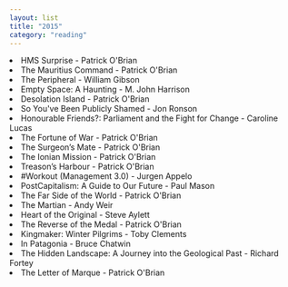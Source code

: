 ```yaml
---
layout: list
title: "2015"
category: "reading"
---
```


<li>HMS Surprise -	Patrick O'Brian</li>
<li>The Mauritius Command -	Patrick O'Brian</li>
<li>The Peripheral - William Gibson</li>
<li>Empty Space: A Haunting -	M. John Harrison</li>
<li>Desolation Island -	Patrick O'Brian</li>
<li>So You've Been Publicly Shamed - Jon Ronson</li>
<li>Honourable Friends?: Parliament and the Fight for Change - Caroline Lucas</li>
<li>The Fortune of War - Patrick O'Brian</li>
<li>The Surgeon’s Mate - Patrick O'Brian</li>
<li>The Ionian Mission - Patrick O'Brian</li>
<li>Treason’s Harbour -	Patrick O'Brian</li>
<li>#Workout (Management 3.0) - Jurgen Appelo</li>
<li>PostCapitalism: A Guide to Our Future	- Paul Mason</li>
<li>The Far Side of the World - Patrick O'Brian</li>
<li>The Martian - Andy Weir</li>
<li>Heart of the Original - Steve Aylett</li>
<li>The Reverse of the Medal - Patrick O'Brian</li>
<li>Kingmaker: Winter Pilgrims - Toby Clements</li>
<li>In Patagonia -	Bruce Chatwin</li>
<li>The Hidden Landscape: A Journey into the Geological Past - Richard Fortey</li>
<li>The Letter of Marque - Patrick O'Brian</li>

</ul>
